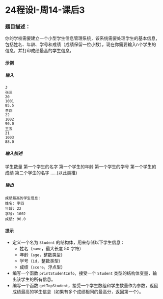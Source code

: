 # 24程设I-周14-课后3

### 题目描述：

你的学校需要建立一个小型学生信息管理系统，该系统需要处理学生的基本信息，包括姓名、年龄、学号和成绩（成绩保留一位小数）。现在你需要输入n个学生的信息，并打印成绩最高的学生信息。

#### 示例

##### 输入

```
3
张三
20
1001
85.5
李四
22
1002
90.0
王五
21
1003
88.0
```

##### 输入描述

学生数量
第一个学生的名字
第一个学生的年龄
第一个学生的学号
第一个学生的成绩
第二个学生的名字
.....(以此类推)

##### 输出

```
成绩最高的学生信息： 
姓名: 李四
年龄: 22
学号: 1002
成绩: 90.0
```

#### 提示

* 定义一个名为 `Student` 的结构体，用来存储以下学生信息：
  * 姓名（`name`，最大长度 50 字符）
  * 年龄（`age`，整数类型）
  * 学号（`id`，整数类型）
  * 成绩（`score`，浮点型）
* 编写一个函数 `printStudentInfo`，接受一个 `Student` 类型的结构体变量，输出该学生的所有信息。
* 编写一个函数 `getTopStudent`，接受一个学生数组和学生数量作为参数，返回成绩最高的学生信息（如果有多个成绩相同的最高分，返回第一个）。

